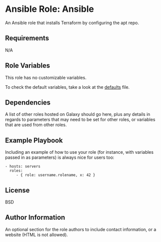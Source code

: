 Ansible Role: Ansible
=====================

An Ansible role that installs Terraform by configuring the apt repo.

Requirements
------------

N/A

Role Variables
--------------

This role has no customizable variables.

To check the default variables, take a look at the [defaults](defaults/main.yml) file.

Dependencies
------------

A list of other roles hosted on Galaxy should go here, plus any details in regards to parameters that may need to be set for other roles, or variables that are used from other roles.

Example Playbook
----------------

Including an example of how to use your role (for instance, with variables passed in as parameters) is always nice for users too:

    - hosts: servers
      roles:
         - { role: username.rolename, x: 42 }

License
-------

BSD

Author Information
------------------

An optional section for the role authors to include contact information, or a website (HTML is not allowed).
